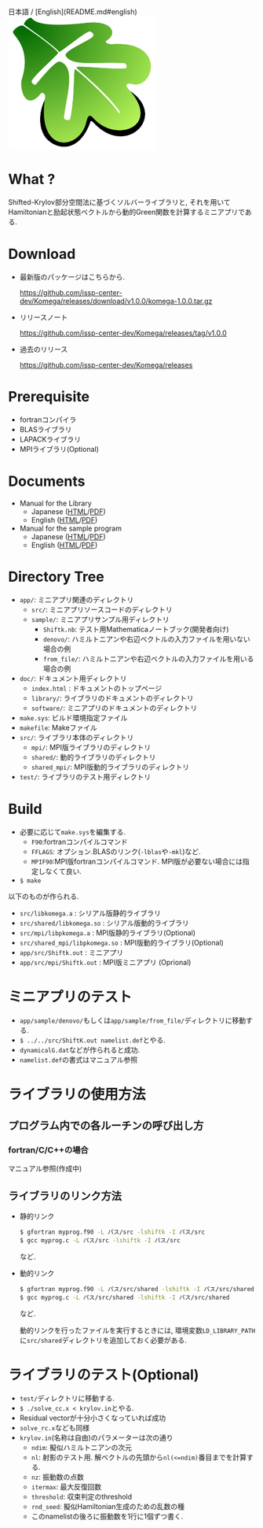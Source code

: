 <a name= "japanese">
日本語 / [English](README.md#english)

<img src="doc/figs/komega.png" width="300">

# What ? 

Shifted-Krylov部分空間法に基づくソルバーライブラリと,
それを用いてHamiltonianと励起状態ベクトルから動的Green関数を計算するミニアプリである.

# Download

 * 最新版のパッケージはこちらから.
 
   https://github.com/issp-center-dev/Komega/releases/download/v1.0.0/komega-1.0.0.tar.gz

 * リリースノート
 
   https://github.com/issp-center-dev/Komega/releases/tag/v1.0.0
 * 過去のリリース
 
   https://github.com/issp-center-dev/Komega/releases

# Prerequisite

 * fortranコンパイラ
 * BLASライブラリ
 * LAPACKライブラリ
 * MPIライブラリ(Optional)
 
# Documents

 * Manual for the Library
   * Japanese ([HTML](https://issp-center-dev.github.io/Komega/library/ja/_build/html/index.html)/[PDF](https://issp-center-dev.github.io/Komega/library/ja/_build/latex/komega.pdf))
   * English ([HTML](https://issp-center-dev.github.io/Komega/library/en/_build/html/index.html)/[PDF](https://issp-center-dev.github.io/Komega/library/en/_build/latex/komega.pdf))
 * Manual for the sample program
   * Japanese ([HTML](https://issp-center-dev.github.io/Komega/software/ja/_build/html/index.html)/[PDF](https://issp-center-dev.github.io/Komega/software/ja/_build/latex/shiftk.pdf))
   * English ([HTML](https://issp-center-dev.github.io/Komega/software/en/_build/html/index.html)/[PDF](https://issp-center-dev.github.io/Komega/software/en/_build/latex/shiftk.pdf))

# Directory Tree

 * `app/`: ミニアプリ関連のディレクトリ
   * `src/`: ミニアプリソースコードのディレクトリ
   * `sample/`: ミニアプリサンプル用ディレクトリ
     * `Shiftk.nb`: テスト用Mathematicaノートブック(開発者向け)
     * `denovo/`: ハミルトニアンや右辺ベクトルの入力ファイルを用いない場合の例
     * `from_file/`: ハミルトニアンや右辺ベクトルの入力ファイルを用いる場合の例
 * `doc/`: ドキュメント用ディレクトリ
   * `index.html` : ドキュメントのトップページ
   * `library/`: ライブラリのドキュメントのディレクトリ
   * `software/`: ミニアプリのドキュメントのディレクトリ
 * `make.sys`: ビルド環境指定ファイル
 * `makefile`: Makeファイル
 * `src/`: ライブラリ本体のディレクトリ
   * `mpi/`: MPI版ライブラリのディレクトリ
   * `shared/`: 動的ライブラリのディレクトリ
   * `shared_mpi/`: MPI版動的ライブラリのディレクトリ
 * `test/`: ライブラリのテスト用ディレクトリ

# Build

 * 必要に応じて`make.sys`を編集する.
   * `F90`:fortranコンパイルコマンド
   * `FFLAGS`: オプション.BLASのリンク(`-lblas`や`-mkl`)など.
   * `MPIF90`:MPI版fortranコンパイルコマンド. MPI版が必要ない場合には指定しなくて良い.
 * `$ make`

以下のものが作られる.

 * `src/libkomega.a` : シリアル版静的ライブラリ
 * `src/shared/libkomega.so` : シリアル版動的ライブラリ
 * `src/mpi/libpkomega.a` : MPI版静的ライブラリ(Optional)
 * `src/shared_mpi/libpkomega.so` : MPI版動的ライブラリ(Optional)
 * `app/src/Shiftk.out` : ミニアプリ
 * `app/src/mpi/Shiftk.out` : MPI版ミニアプリ (Oprional)

# ミニアプリのテスト

 * `app/sample/denovo/`もしくは`app/sample/from_file/`ディレクトリに移動する.
 * `$ ../../src/ShiftK.out namelist.def`とやる.
 * `dynamicalG.dat`などが作られると成功.
 * `namelist.def`の書式はマニュアル参照

# ライブラリの使用方法

## プログラム内での各ルーチンの呼び出し方

### fortran/C/C++の場合

マニュアル参照(作成中)

## ライブラリのリンク方法

 * 静的リンク
   ``` bash
   $ gfortran myprog.f90 -L パス/src -lshiftk -I パス/src
   $ gcc myprog.c -L パス/src -lshiftk -I パス/src
   ```
   など.

 * 動的リンク
   ``` bash
   $ gfortran myprog.f90 -L パス/src/shared -lshiftk -I パス/src/shared
   $ gcc myprog.c -L パス/src/shared -lshiftk -I パス/src/shared
   ```
   など.

   動的リンクを行ったファイルを実行するときには,
   環境変数`LD_LIBRARY_PATH`に`src/shared`ディレクトリを追加しておく必要がある.

# ライブラリのテスト(Optional)

 * `test/`ディレクトリに移動する.
 * `$ ./solve_cc.x < krylov.in`とやる.
 * Residual vectorが十分小さくなっていれば成功
 * `solve_rc.x`なども同様
 * `krylov.in`(名称は自由)のパラメーターは次の通り
   * `ndim`: 擬似ハミルトニアンの次元
   * `nl`: 射影のテスト用. 解ベクトルの先頭から`nl(<=ndim)`番目までを計算する.
   * `nz`: 振動数の点数
   * `itermax`: 最大反復回数
   * `threshold`: 収束判定のthreshold
   * `rnd_seed`: 擬似Hamiltonian生成のための乱数の種
   * このnamelistの後ろに振動数を1行に1個ずつ書く.
     
